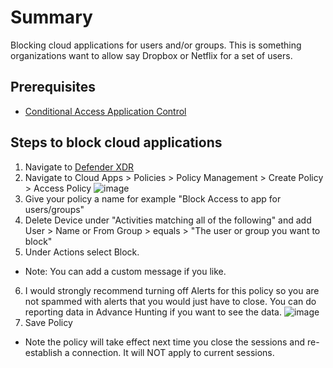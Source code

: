 # Summary
Blocking cloud applications for users and/or groups. This is something organizations want to allow say Dropbox or Netflix for a set of users.

## Prerequisites
* [Conditional Access Application Control](https://github.com/mattnovitsch/M365/wiki/MDA-%E2%80%90-Conditional-Access-Application-Control)

## Steps to block cloud applications
1. Navigate to [Defender XDR](https://security.microsoft.com)
2. Navigate to Cloud Apps > Policies > Policy Management > Create Policy > Access Policy
![image](https://github.com/user-attachments/assets/6f8dab29-f422-4c5c-936c-ccc4a845cd3e)
3. Give your policy a name for example "Block Access to app for users/groups"
4. Delete Device under "Activities matching all of the following" and add User > Name or From Group > equals > "The user or group you want to block"
5. Under Actions select Block.
* Note: You can add a custom message if you like.
6. I would strongly recommend turning off Alerts for this policy so you are not spammed with alerts that you would just have to close. You can do reporting data in Advance Hunting if you want to see the data.
![image](https://github.com/user-attachments/assets/07abe557-89f8-4d00-b870-9803d59bc1e4)
7. Save Policy

* Note the policy will take effect next time you close the sessions and re-establish a connection. It will NOT apply to current sessions.

